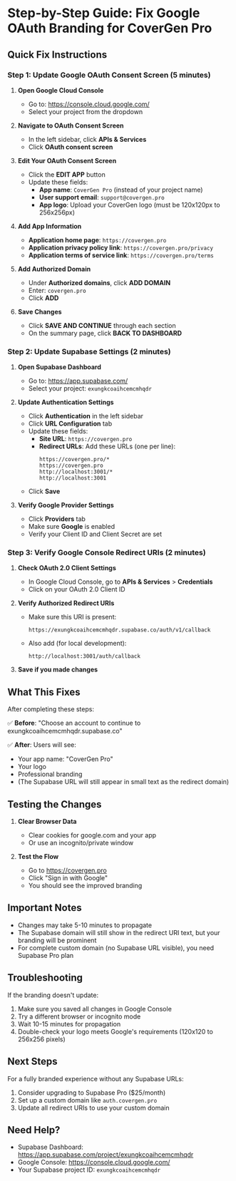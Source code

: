# Step-by-Step Guide: Fix Google OAuth Branding for CoverGen Pro

## Quick Fix Instructions

### Step 1: Update Google OAuth Consent Screen (5 minutes)

1. **Open Google Cloud Console**
   - Go to: https://console.cloud.google.com/
   - Select your project from the dropdown

2. **Navigate to OAuth Consent Screen**
   - In the left sidebar, click **APIs & Services**
   - Click **OAuth consent screen**

3. **Edit Your OAuth Consent Screen**
   - Click the **EDIT APP** button
   - Update these fields:
     - **App name**: `CoverGen Pro` (instead of your project name)
     - **User support email**: `support@covergen.pro`
     - **App logo**: Upload your CoverGen logo (must be 120x120px to 256x256px)
   
4. **Add App Information**
   - **Application home page**: `https://covergen.pro`
   - **Application privacy policy link**: `https://covergen.pro/privacy`
   - **Application terms of service link**: `https://covergen.pro/terms`

5. **Add Authorized Domain**
   - Under **Authorized domains**, click **ADD DOMAIN**
   - Enter: `covergen.pro`
   - Click **ADD**

6. **Save Changes**
   - Click **SAVE AND CONTINUE** through each section
   - On the summary page, click **BACK TO DASHBOARD**

### Step 2: Update Supabase Settings (2 minutes)

1. **Open Supabase Dashboard**
   - Go to: https://app.supabase.com/
   - Select your project: `exungkcoaihcemcmhqdr`

2. **Update Authentication Settings**
   - Click **Authentication** in the left sidebar
   - Click **URL Configuration** tab
   - Update these fields:
     - **Site URL**: `https://covergen.pro`
     - **Redirect URLs**: Add these URLs (one per line):
       ```
       https://covergen.pro/*
       https://covergen.pro
       http://localhost:3001/*
       http://localhost:3001
       ```
   - Click **Save**

3. **Verify Google Provider Settings**
   - Click **Providers** tab
   - Make sure **Google** is enabled
   - Verify your Client ID and Client Secret are set

### Step 3: Verify Google Console Redirect URIs (2 minutes)

1. **Check OAuth 2.0 Client Settings**
   - In Google Cloud Console, go to **APIs & Services** > **Credentials**
   - Click on your OAuth 2.0 Client ID

2. **Verify Authorized Redirect URIs**
   - Make sure this URI is present:
     ```
     https://exungkcoaihcemcmhqdr.supabase.co/auth/v1/callback
     ```
   - Also add (for local development):
     ```
     http://localhost:3001/auth/callback
     ```

3. **Save if you made changes**

## What This Fixes

After completing these steps:

✅ **Before**: "Choose an account to continue to exungkcoaihcemcmhqdr.supabase.co"

✅ **After**: Users will see:
- Your app name: "CoverGen Pro"
- Your logo
- Professional branding
- (The Supabase URL will still appear in small text as the redirect domain)

## Testing the Changes

1. **Clear Browser Data**
   - Clear cookies for google.com and your app
   - Or use an incognito/private window

2. **Test the Flow**
   - Go to https://covergen.pro
   - Click "Sign in with Google"
   - You should see the improved branding

## Important Notes

- Changes may take 5-10 minutes to propagate
- The Supabase domain will still show in the redirect URI text, but your branding will be prominent
- For complete custom domain (no Supabase URL visible), you need Supabase Pro plan

## Troubleshooting

If the branding doesn't update:
1. Make sure you saved all changes in Google Console
2. Try a different browser or incognito mode
3. Wait 10-15 minutes for propagation
4. Double-check your logo meets Google's requirements (120x120 to 256x256 pixels)

## Next Steps

For a fully branded experience without any Supabase URLs:
1. Consider upgrading to Supabase Pro ($25/month)
2. Set up a custom domain like `auth.covergen.pro`
3. Update all redirect URIs to use your custom domain

## Need Help?

- Supabase Dashboard: https://app.supabase.com/project/exungkcoaihcemcmhqdr
- Google Console: https://console.cloud.google.com/
- Your Supabase project ID: `exungkcoaihcemcmhqdr`